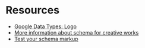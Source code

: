 Resources
==========

- [Google Data Types: Logo](https://developers.google.com/search/docs/data-types/logo)
- [More information about schema for creative works](http://schema.org/Organization)
- [Test your schema markup](https://search.google.com/structured-data/testing-tool)